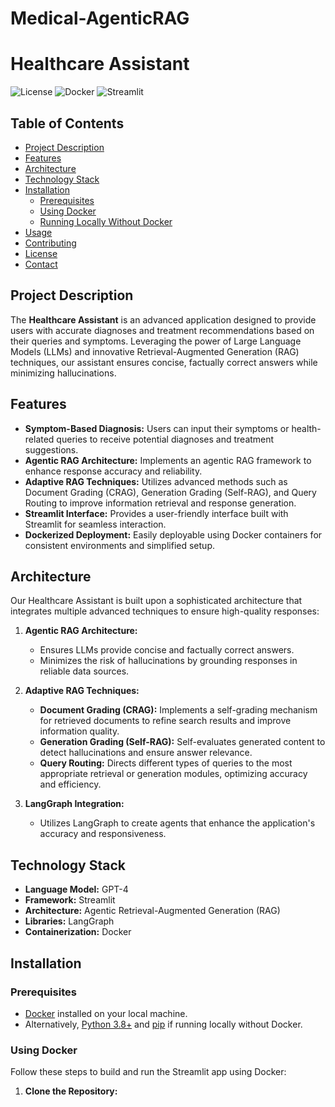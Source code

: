 # Medical-AgenticRAG

# Healthcare Assistant

![License](https://img.shields.io/badge/license-MIT-blue.svg)
![Docker](https://img.shields.io/badge/docker-supported-blue.svg)
![Streamlit](https://img.shields.io/badge/streamlit-compatible-orange.svg)

## Table of Contents

- [Project Description](#project-description)
- [Features](#features)
- [Architecture](#architecture)
- [Technology Stack](#technology-stack)
- [Installation](#installation)
  - [Prerequisites](#prerequisites)
  - [Using Docker](#using-docker)
  - [Running Locally Without Docker](#running-locally-without-docker)
- [Usage](#usage)
- [Contributing](#contributing)
- [License](#license)
- [Contact](#contact)

## Project Description

The **Healthcare Assistant** is an advanced application designed to provide users with accurate diagnoses and treatment recommendations based on their queries and symptoms. Leveraging the power of Large Language Models (LLMs) and innovative Retrieval-Augmented Generation (RAG) techniques, our assistant ensures concise, factually correct answers while minimizing hallucinations.

## Features

- **Symptom-Based Diagnosis:** Users can input their symptoms or health-related queries to receive potential diagnoses and treatment suggestions.
- **Agentic RAG Architecture:** Implements an agentic RAG framework to enhance response accuracy and reliability.
- **Adaptive RAG Techniques:** Utilizes advanced methods such as Document Grading (CRAG), Generation Grading (Self-RAG), and Query Routing to improve information retrieval and response generation.
- **Streamlit Interface:** Provides a user-friendly interface built with Streamlit for seamless interaction.
- **Dockerized Deployment:** Easily deployable using Docker containers for consistent environments and simplified setup.

## Architecture

Our Healthcare Assistant is built upon a sophisticated architecture that integrates multiple advanced techniques to ensure high-quality responses:

1. **Agentic RAG Architecture:**
   - Ensures LLMs provide concise and factually correct answers.
   - Minimizes the risk of hallucinations by grounding responses in reliable data sources.

2. **Adaptive RAG Techniques:**
   - **Document Grading (CRAG):** Implements a self-grading mechanism for retrieved documents to refine search results and improve information quality.
   - **Generation Grading (Self-RAG):** Self-evaluates generated content to detect hallucinations and ensure answer relevance.
   - **Query Routing:** Directs different types of queries to the most appropriate retrieval or generation modules, optimizing accuracy and efficiency.

3. **LangGraph Integration:**
   - Utilizes LangGraph to create agents that enhance the application's accuracy and responsiveness.

## Technology Stack

- **Language Model:** GPT-4
- **Framework:** Streamlit
- **Architecture:** Agentic Retrieval-Augmented Generation (RAG)
- **Libraries:** LangGraph
- **Containerization:** Docker

## Installation

### Prerequisites

- [Docker](https://www.docker.com/get-started) installed on your local machine.
- Alternatively, [Python 3.8+](https://www.python.org/downloads/) and [pip](https://pip.pypa.io/en/stable/) if running locally without Docker.

### Using Docker

Follow these steps to build and run the Streamlit app using Docker:

1. **Clone the Repository:**


